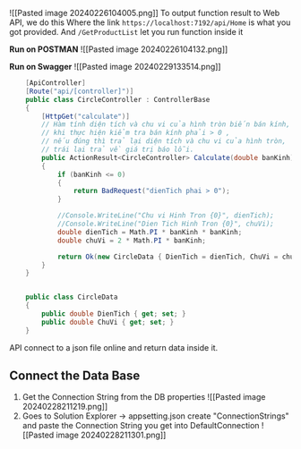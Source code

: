 ![[Pasted image 20240226104005.png]]
To output function result to Web API, we do this
Where the link `https://localhost:7192/api/Home` is what you got provided. And `/GetProductList` let you run function inside it

**Run on POSTMAN**
![[Pasted image 20240226104132.png]]

**Run on Swagger**
![[Pasted image 20240229133514.png]]
```cs
    [ApiController]
    [Route("api/[controller]")]
    public class CircleController : ControllerBase
    {
        [HttpGet("calculate")]
        // Hàm tính diện tích và chu vi của hình tròn biến bán kính,
        // khi thực hiện kiểm tra bán kính phải > 0 ,
        // nếu đúng thì trả lại diện tích và chu vi của hình tròn,
        // trái lại trả về giá trị báo lỗi.
        public ActionResult<CircleController> Calculate(double banKinh)
        {
            if (banKinh <= 0)
            {
                return BadRequest("dienTich phai > 0");
            }

            //Console.WriteLine("Chu vi Hinh Tron {0}", dienTich);
            //Console.WriteLine("Dien Tich Hinh Tron {0}", chuVi);
            double dienTich = Math.PI * banKinh * banKinh;
            double chuVi = 2 * Math.PI * banKinh;

            return Ok(new CircleData { DienTich = dienTich, ChuVi = chuVi });
        }
    }


    public class CircleData
    {
        public double DienTich { get; set; }
        public double ChuVi { get; set; }
    }

```

API connect to a json file online and return data inside it.

## Connect the Data Base
1) Get the Connection String from the DB properties
	![[Pasted image 20240228211219.png]]
2) Goes to Solution Explorer -> appsetting.json
	create "ConnectionStrings" and paste the Connection String you get into DefaultConnection 
	![[Pasted image 20240228211301.png]]


